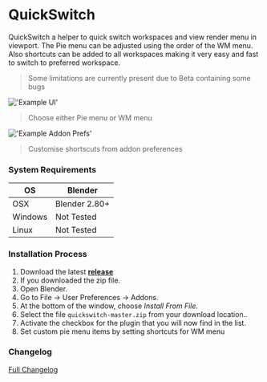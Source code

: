 # QuickSwitch

QuickSwitch a helper to quick switch workspaces and view render menu in viewport. The Pie menu can be adjusted using the order of the WM menu. Also shortcuts can be added to all workspaces making it very easy and fast to switch to preferred workspace.

> Some limitations are currently present due to Beta containing some bugs

!['Example UI'](https://raw.githubusercontent.com/wiki/schroef/quickswitch/images/quickswitch_v.0.0.3.jpg?v23-12-2018)

> Choose either Pie menu or WM menu

!['Example Addon Prefs'](https://raw.githubusercontent.com/wiki/schroef/quickswitch/images/addon-preferences.jpg?v22-12-2018)

> Customise shortscuts from addon preferences



### System Requirements

| **OS** | **Blender** |
| ------------- | ------------- |
| OSX | Blender 2.80+ |
| Windows | Not Tested |
| Linux | Not Tested |


### Installation Process

1. Download the latest <b>[release](https://github.com/schroef/quickswitch/releases/)</b>
2. If you downloaded the zip file.
3. Open Blender.
4. Go to File -> User Preferences -> Addons.
5. At the bottom of the window, choose *Install From File*.
6. Select the file `quickswitch-master.zip` from your download location..
7. Activate the checkbox for the plugin that you will now find in the list.
8. Set custom pie menu items by setting shortcuts for WM menu


### Changelog
[Full Changelog](CHANGELOG.md)





<!--
- Fill in data
 -
 -
-->

